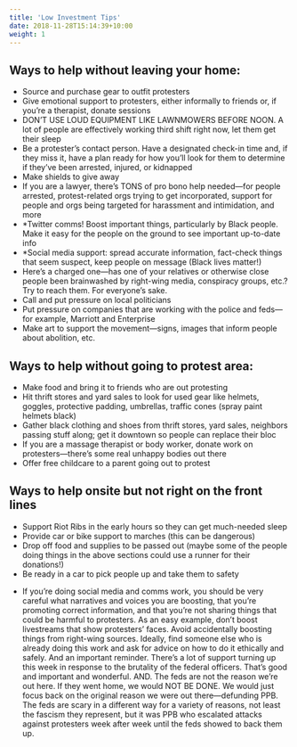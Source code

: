 ```yaml
---
title: 'Low Investment Tips'
date: 2018-11-28T15:14:39+10:00
weight: 1
---
```


## Ways to help without leaving your home:
- Source and purchase gear to outfit protesters
- Give emotional support to protesters, either informally to friends or, if you’re a therapist, donate sessions
- DON’T USE LOUD EQUIPMENT LIKE LAWNMOWERS BEFORE NOON. A lot of people are effectively working third shift right now, let them get their sleep
- Be a protester’s contact person. Have a designated check-in time and, if they miss it, have a plan ready for how you’ll look for them to determine if they’ve been arrested, injured, or kidnapped
- Make shields to give away
- If you are a lawyer, there’s TONS of pro bono help needed—for people arrested, protest-related orgs trying to get incorporated, support for people and orgs being targeted for harassment and intimidation, and more
- *Twitter comms! Boost important things, particularly by Black people. Make it easy for the people on the ground to see important up-to-date info
- *Social media support: spread accurate information, fact-check things that seem suspect, keep people on message (Black lives matter!)
- Here’s a charged one—has one of your relatives or otherwise close people been brainwashed by right-wing media, conspiracy groups, etc.? Try to reach them. For everyone’s sake.
- Call and put pressure on local politicians
- Put pressure on companies that are working with the police and feds—for example, Marriott and Enterprise
- Make art to support the movement—signs, images that inform people about abolition, etc.

## Ways to help without going to protest area: 
- Make food and bring it to friends who are out protesting
- Hit thrift stores and yard sales to look for used gear like helmets, goggles, protective padding, umbrellas, traffic cones (spray paint helmets black)
- Gather black clothing and shoes from thrift stores, yard sales, neighbors passing stuff along; get it downtown so people can replace their bloc
- If you are a massage therapist or body worker, donate work on protesters—there’s some real unhappy bodies out there
- Offer free childcare to a parent going out to protest

## Ways to help onsite but not right on the front lines
- Support Riot Ribs in the early hours so they can get much-needed sleep
- Provide car or bike support to marches (this can be dangerous)
- Drop off food and supplies to be passed out (maybe some of the people doing things in the above sections could use a runner for their donations!)
- Be ready in a car to pick people up and take them to safety
* If you’re doing social media and comms work, you should be very careful what narratives and voices you are boosting, that you’re promoting correct information, and that you’re not sharing things that could be harmful to protesters. As an easy example, don’t boost livestreams that show protesters’ faces. Avoid accidentally boosting things from right-wing sources. Ideally, find someone else who is already doing this work and ask for advice on how to do it ethically and safely.
And an important reminder. There’s a lot of support turning up this week in response to the brutality of the federal officers. That’s good and important and wonderful. AND. The feds are not the reason we’re out here. If they went home, we would NOT BE DONE. We would just focus back on the original reason we were out there—defunding PPB. The feds are scary in a different way for a variety of reasons, not least the fascism they represent, but it was PPB who escalated attacks against protesters week after week until the feds showed to back them up.

